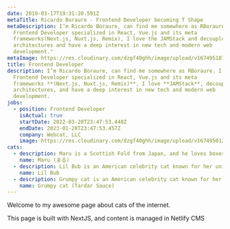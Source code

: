 ```yaml
---
date: 2019-03-17T19:31:20.591Z
metaTitle: Ricardo Boraure - Frontend Developer becoming T Shape
metaDescription: I’m Ricardo Boraure, can find me somewhere as RBoraure. I’m
  Frontend Developer specialized in React, Vue.js and its meta
  frameworks(Next.js, Nuxt.js, Remix), I love the JAMStack and decoupled
  architectures and have a deep interest in new tech and modern web
  development."
metaImage: https://res.cloudinary.com/dzgf40ghh/image/upload/v1674951877/portrait_bq1urr.jpg
title: Frontend Developer
description: I’m Ricardo Boraure, can find me somewhere as RBoraure. I’m
  Frontend Developer specialized in React, Vue.js and its meta
  frameworks **(Next.js, Nuxt.js, Remix)**, I love **JAMStack**, decoupled
  architectures, and have a deep interest in new tech and modern web
  development.
jobs:
  - position: Frontend Developer
    isActual: true
    startDate: 2022-03-28T23:47:53.448Z
    endDate: 2023-01-28T23:47:53.457Z
    company: Webcat, LLC
    image: https://res.cloudinary.com/dzgf40ghh/image/upload/v1674950125/webcat_m0dqm7.jpg
cats:
  - description: Maru is a Scottish Fold from Japan, and he loves boxes.
    name: Maru (まる)
  - description: Lil Bub is an American celebrity cat known for her unique appearance.
    name: Lil Bub
  - description: Grumpy cat is an American celebrity cat known for her grumpy appearance.
    name: Grumpy cat (Tardar Sauce)
---
```

Welcome to my awesome page about cats of the internet.

This page is built with NextJS, and content is managed in Netlify CMS